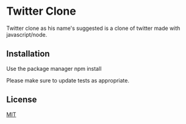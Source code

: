 # Twitter Clone

Twitter clone as his name's suggested is a clone of twitter made with javascript/node.

## Installation

Use the package manager npm install

Please make sure to update tests as appropriate.

## License
[MIT](https://choosealicense.com/licenses/mit/)
